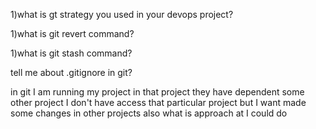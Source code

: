 1)what is gt strategy you used in your devops project?

1)what is git revert command?

1)what is git stash command?

tell me about .gitignore in git?


in git I am running my project in that project they have dependent some other project I don't have access that particular project but I want made some changes in other projects also what is approach at I could do


